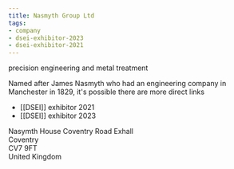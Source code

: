 ```yaml
---
title: Nasmyth Group Ltd
tags:
- company
- dsei-exhibitor-2023
- dsei-exhibitor-2021
---
```

precision engineering and metal treatment

Named after James Nasmyth who had an engineering company in Manchester in 1829, it's possible there are more direct links

- [[DSEI]] exhibitor 2021
- [[DSEI]] exhibitor 2023

Nasymth House Coventry Road Exhall  
Coventry  
CV7 9FT  
United Kingdom